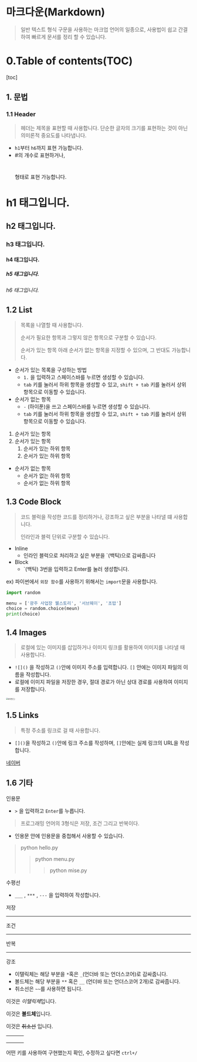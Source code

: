 # 마크다운(Markdown)

> 일반 텍스트 형식 구문을 사용하는 마크업 언어의 일종으로, 사용법이 쉽고 간결하여 빠르게 문서를 정리 할 수 있습니다.

# 0.Table of contents(TOC)

[toc]

## 1. 문법

### 1.1 Header

> 헤더는 제목을 표현할 때 사용합니다. 단순한 글자의 크기를 표현하는 것이 아닌 의미론적 중요도를 나타냅니다.

- `h1`부터 `h6`까지 표현 가능합니다.
- #의 개수로 표현하거나, <h1></h1>형태로 표현 가능합니다.



# h1 태그입니다.

## h2 태그입니다.

### h3 태그입니다.

#### h4 태그입니다.

##### h5 태그입니다.

###### h6 태그입니다.

## 1.2 List

> 목록을 나열할 때 사용합니다.
>
> 순서가 필요한 항목과 그렇지 않은 항목으로 구분할 수 있습니다.
>
> 순서가 있는 항목 아래 순서가 없는 항목을 지정할 수 있으며, 그 반대도 가능합니다.

- 순서가 있는 목록을 구성하는 방법
  - `1.` 을 입력하고 스페이스바를 누르면 생성할 수 있습니다.
  - `tab` 키를 눌러서 하위 항목을 생성할 수 있고, `shift + tab` 키를 눌러서 상위 항목으로 이동할 수 있습니다. 
- 순서가 없는 항목
  - `-` (하이푼)을 쓰고 스페이스바를 누르면 생성할 수 있습니다.
  - `tab` 키를 눌러서 하위 항목을 생성할 수 있고, `shift + tab` 키를 눌러서 상위 항목으로 이동할 수 있습니다.

1. 순서가 있는 항목
2. 순서가 있는 항목
   1. 순서가 있는 하위 항목
   2. 순서가 있는 하위 항목



- 순서가 없는 항목
  - 순서가 없는 하위 항목
  - 순서가 없는 하위 항목



## 1.3 Code Block

> 코드 블럭을 작성한 코드를 정리하거나, 강조하고 싶은 부분을 나타낼 떄 사용합니다.
>
> 인라인과 블럭 단위로 구분할 수 있습니다.

- Inline 
  - 인라인 블럭으로 처리하고 싶은 부분을 `(백틱)으로 감싸줍니다
- Block
  - `(백틱) 3번을 입력하고 Enter를 눌러 생성합니다.

ex) 파이썬에서 `외장 함수`를 사용하기 위해서는 `import`문을 사용합니다.

```python
import random 

menu = ['광주 사업장 웰스토리', '서브웨이', '초밥']
choice = random.choice(meun)
print(choice)
```



## 1.4 Images

> 로컬에 있는 이미지를 삽입하거나 이미지 링크를 활용하여 이미지를 나타낼 때 사용합니다.

- `![]()` 을 작성하고 `()`안에 이미지 주소를 입력합니다. `[]` 안에는 이미지 파일의 이름을 작성합니다.
- 로컬에 이미지 파일을 저장한 경우, 절대 경로가 아닌 상대 경로를 사용하여 이미지를 저장합니다. 

<img src="https://upload.wikimedia.org/wikipedia/commons/thumb/c/c3/Python-logo-notext.svg/768px-Python-logo-notext.svg.png" alt="파이썬로고" style="zoom:30%;" />

## 1.5 Links

> 특정 주소를 링크로 걸 때 사용합니다.

- `[]()`을 작성하고 `()`안에 링크 주소를 작성하며, `[]`안에는 실제 링크의 URL을 작성합니다.

[네이버](https://www.naver.com/)



## 1.6 기타

인용문

- `>` 을 입력하고 `Enter`를 누릅니다. 

> 프로그래밍 언어의 3형식은 저장,  조건 그리고 반복이다.

- 인용문 안에 인용문을 중첩해서 사용할 수 있습니다.

> python hello.py
>
> > python menu.py
> >
> > > python mise.py



수평선

- `___` , `***` , `---` 을 입력하여 작성합니다.

저장

---

조건

***

반복

___



강조

- 이탤릭체는 해당 부분을 `*`혹은 `_`(언더바 또는 언더스코어)로 감싸줍니다.
- 볼드체는 해당 부분을 `**` 혹은 `__` (언더바 또는 언더스코어 2개)로 감싸줍니다.
- 취소선은 `~~`를 사용하면 됩니다.

이것은 *이탤릭체*입니다.

이것은 **볼드체**입니다.

이것은 ~~취소선~~ 입니다.



|      |      |      |
| ---- | ---- | ---- |
|      |      |      |
|      |      |      |
|      |      |      |

어떤 키를 사용하여 구현했는지 확인, 수정하고 싶다면 `ctrl+/`

